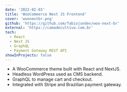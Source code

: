 ```yaml
---
date: '2022-02-03'
title: 'WooCommerce Next JS Frontend'
cover: 'woonextbr.png'
github: 'https://github.com/fabiojundev/woo-next-br'
external: 'https://camadecultivo.com.br'
tech:
  - React
  - Next JS
  - GraphQL
  - Payment Gateway REST API
showInProjects: false
---
```


- A WooCommerce theme built with React and NextJS.
- Headless WordPress used as CMS backend.
- GraphQL to manage cart and checkout.
- Integrated with Stripe and Brazilian payment gateway.
